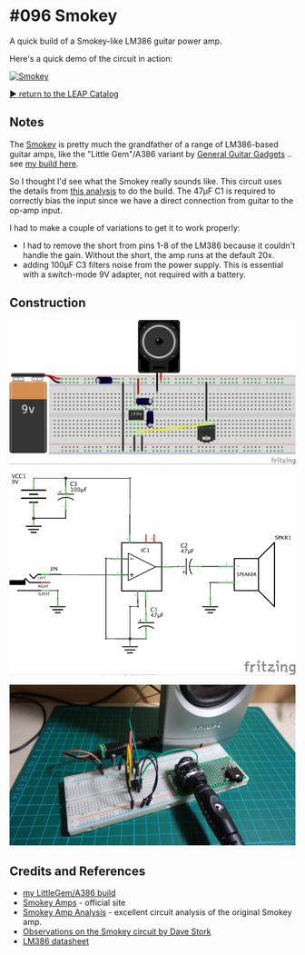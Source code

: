 # #096 Smokey

A quick build of a Smokey-like LM386 guitar power amp.

Here's a quick demo of the circuit in action:

[![Smokey](http://img.youtube.com/vi/1Fk-NTBetNM/0.jpg)](http://www.youtube.com/watch?v=1Fk-NTBetNM)


[:arrow_forward: return to the LEAP Catalog](https://leap.tardate.com)

## Notes

The [Smokey](http://www.smokeyamps.com/) is pretty much the grandfather of a range of LM386-based guitar amps,
like the "Little Gem"/A386 variant by [General Guitar Gadgets](http://www.generalguitargadgets.com/effects-projects/amps/a386-amp/) ..
see [my build here](../LittleGem).

So I thought I'd see what the Smokey really sounds like. This circuit uses the details from
[this analysis](http://www.electrosmash.com/smokey-amp-analysis)
to do the build. The 47μF C1 is required to correctly bias the input since we have a direct connection from guitar to the op-amp input.

I had to make a couple of variations to get it to work properly:

* I had to remove the short from pins 1-8 of the LM386 because it couldn't handle the gain. Without the short, the amp runs at the default 20x.
* adding 100μF C3 filters noise from the power supply. This is essential with a switch-mode 9V adapter, not required with a battery.


## Construction

![Breadboard](./assets/Smokey_bb.jpg?raw=true)

![The Schematic](./assets/Smokey_schematic.jpg?raw=true)

![The Build](./assets/Smokey_build.jpg?raw=true)

## Credits and References
* [my LittleGem/A386 build](../LittleGem)
* [Smokey Amps](http://www.smokeyamps.com/) - official site
* [Smokey Amp Analysis](http://www.electrosmash.com/smokey-amp-analysis) - excellent circuit analysis of the original Smokey amp.
* [Observations on the Smokey circuit by Dave Stork](http://www.blueguitar.org/new/schem/_ss/smokey.txt)
* [LM386 datasheet](http://www.futurlec.com/Linear/LM386N-3.shtml)
